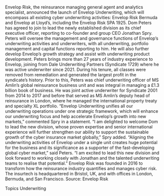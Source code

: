 Envelop Risk, the reinsurance managing general agent and analytics specialist, announced the launch of Envelop Underwriting, which will encompass all existing cyber underwriting activities: Envelop Risk Bermuda and Envelop at Lloyd’s, including the Envelop Risk SPA 1925.
Dom Peters has agreed to join to lead the newly established division as its chief executive officer, reporting to co-founder and group CEO Jonathan Spry.
Peters will oversee the management and governance functions of Envelop’s underwriting activities and underwriters, with all underwriting, portfolio management and capital functions reporting to him. He will also further develop Envelop’s growth strategy and assist with underwriting product development.
Peters brings more than 27 years of industry experience to Envelop, joining from Dale Underwriting Partners (Syndicate 1729) where he was active underwriter since 2021. During his tenure, all classes were removed from remediation and generated the largest profit in the syndicate’s history.
Prior to this, Peters was chief underwriting officer of MS Amlin’s global reinsurance business unit and was integral in managing a £1.3 billion book of business. He was joint active underwriter for Syndicate 2001 from 2014 to 2017 and before that served as MS Amlin’s deputy head of reinsurance in London, where he managed the international property treaty and specialty XL portfolio.
“Envelop Underwriting unifies all our underwriting operations under one strategic framework, which will enhance our underwriting focus and help accelerate Envelop’s growth into new markets,” commented Spry in a statement.
“I am delighted to welcome Dom to lead the new division, whose proven expertise and senior international experience will further strengthen our ability to support the sustainable growth of the cyber insurance market globally,” Spry added.
“Aligning the underwriting activities of Envelop under a single unit creates huge potential for the business and its significance as a supporter of the fast-developing global cyber market,” said Peters. “I am excited to lead this new division and look forward to working closely with Jonathan and the talented underwriting teams to realise that potential.”
Envelop Risk was founded in 2016 to transform how the reinsurance industry quantifies and manages cyber risk. The insurtech is headquartered in Bristol, UK, and with offices in London, Bermuda, and San Francisco.
Source: Envelop Risk

Topics
Underwriting
